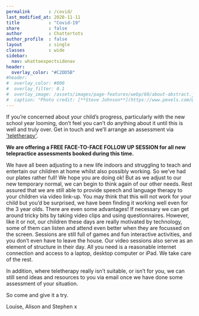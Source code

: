 ```yaml
---
permalink       : /covid/
last_modified_at: 2020-11-11
title           : "Covid-19"
share           : false
author          : Chattertots
author_profile  : false
layout          : single
classes         : wide
sidebar:
  nav: whattoexpectsidenav
header:
  overlay_color: "#C2DD5B"
#header:
#  overlay_color: #000
#  overlay_filter: 0.1
#  overlay_image: /assets/images/page-features/webp/60/about-abstract.jpg
#  caption: "Photo credit: [**Steve Johnson**](https://www.pexels.com/@steve)"
---
```


If you’re concerned about your child’s progress, particularly with the new school year looming, don’t feel you can’t do anything about it until this is well and truly over. Get in touch and we’ll arrange an assessment via ['teletherapy'](/teletherapy).

**We are offering a FREE FACE-TO-FACE FOLLOW UP SESSION for all new telepractice assessments booked during this time.**

We have all been adjusting to a new life indoors and struggling to teach and entertain our children at home whilst also possibly working. So we’ve had our plates rather full! We hope you are doing ok! But as we adjust to our new temporary normal, we can begin to think again of our other needs. Rest assured that we are still able to provide speech and language therapy to your children via video link-up. You may think that this will not work for your child but you’d be surprised, we have been finding it working well even for the 3 year olds. There are even some advantages! If necessary we can get around tricky bits by taking video clips and using questionnaires. However, like it or not, our children these days are really motivated by technology, some of them can listen and attend even better when they are focussed on the screen. Sessions are still full of games and fun interactive activities, and you don’t even have to leave the house. Our video sessions also serve as an element of structure in their day. All you need is a reasonable internet connection and access to a laptop, desktop computer or iPad. We take care of the rest.

In addition, where teletherapy really isn’t suitable, or isn’t for you, we can still send ideas and resources to you via email once we have done some assessment of your situation. 

So come and give it a try.

Louise, Alison and Stephen x

